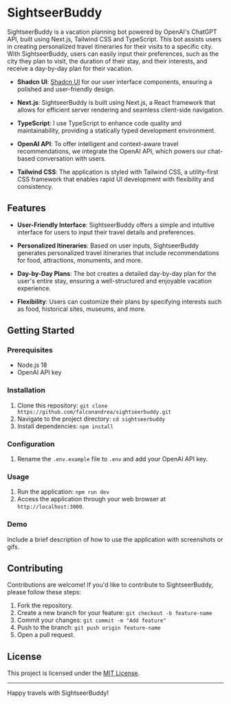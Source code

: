 # SightseerBuddy

SightseerBuddy is a vacation planning bot powered by OpenAI's ChatGPT API, built using Next.js, Tailwind CSS and TypeScript. This bot assists users in creating personalized travel itineraries for their visits to a specific city. With SightseerBuddy, users can easily input their preferences, such as the city they plan to visit, the duration of their stay, and their interests, and receive a day-by-day plan for their vacation.

- **Shadcn UI**: [Shadcn UI](https://ui.shadcn.com/) for our user interface components, ensuring a polished and user-friendly design.

- **Next.js**: SightseerBuddy is built using Next.js, a React framework that allows for efficient server rendering and seamless client-side navigation.

- **TypeScript**: I use TypeScript to enhance code quality and maintainability, providing a statically typed development environment.

- **OpenAI API**: To offer intelligent and context-aware travel recommendations, we integrate the OpenAI API, which powers our chat-based conversation with users.

- **Tailwind CSS**: The application is styled with Tailwind CSS, a utility-first CSS framework that enables rapid UI development with flexibility and consistency.

## Features

- **User-Friendly Interface**: SightseerBuddy offers a simple and intuitive interface for users to input their travel details and preferences.

- **Personalized Itineraries**: Based on user inputs, SightseerBuddy generates personalized travel itineraries that include recommendations for food, attractions, monuments, and more.

- **Day-by-Day Plans**: The bot creates a detailed day-by-day plan for the user's entire stay, ensuring a well-structured and enjoyable vacation experience.

- **Flexibility**: Users can customize their plans by specifying interests such as food, historical sites, museums, and more.

## Getting Started

### Prerequisites

- Node.js 18
- OpenAI API key

### Installation

1. Clone this repository: `git clone https://github.com/falconandrea/sightseerbuddy.git`
2. Navigate to the project directory: `cd sightseerbuddy`
3. Install dependencies: `npm install`

### Configuration

1. Rename the `.env.example` file to `.env` and add your OpenAI API key.

### Usage

1. Run the application: `npm run dev`
2. Access the application through your web browser at `http://localhost:3000`.

### Demo

Include a brief description of how to use the application with screenshots or gifs.

## Contributing

Contributions are welcome! If you'd like to contribute to SightseerBuddy, please follow these steps:

1. Fork the repository.
2. Create a new branch for your feature: `git checkout -b feature-name`
3. Commit your changes: `git commit -m "Add feature"`
4. Push to the branch: `git push origin feature-name`
5. Open a pull request.

## License

This project is licensed under the [MIT License](LICENSE).

---

Happy travels with SightseerBuddy!
